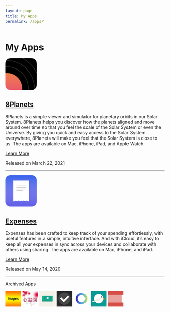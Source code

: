 ```yaml
---
layout: page
title: My Apps
permalink: /apps/
---
```


<h1>My Apps</h1>

<div>
    <img src="../assets/8planets.png" width="100" height="100">
    <h2><a href="{{ site.links.eightplanets }}" target="_blank">8Planets</a></h2>
    <p>8Planets is a simple viewer and simulator for planetary orbits in our Solar System. 8Planets helps you discover how the planets aligned and move around over time so that you feel the scale of the Solar System or even the Universe. By giving you quick and easy access to the Solar System everywhere, 8Planets will make you feel that the Solar System is close to us. The apps are available on Mac, iPhone, iPad, and Apple Watch.</p>
    <a href="{{ site.links.eightplanets }}" target="_blank">Learn More</a>
    <p>Released on March 22, 2021</p>
</div>

<hr>

<div>
    <img src="../assets/expenses.png" width="100" height="100">
    <h2><a href="{{ site.links.expenses }}" target="_blank">Expenses</a></h2>
    <p>Expenses has been crafted to keep track of your spending effortlessly, with useful features in a simple, intuitive interface. And with iCloud, it’s easy to keep all your expenses in sync across your devices and collaborate with others using sharing. The apps are available on Mac, iPhone, and iPad.</p>
    <a href="{{ site.links.expenses }}" target="_blank">Learn More</a>
    <p>Released on May 14, 2020</p>
</div>

<hr>

<p>Archived Apps</p>

<div class="archived-apps">
    <img src="../assets/inagex.jpg" width="50" height="50">
    <img src="../assets/shinreizu.jpg" width="50" height="50">
    <img src="../assets/fastzaim.jpg" width="50" height="50">
    <img src="../assets/taskey.jpg" width="50" height="50">
    <img src="../assets/motivation.jpg" width="50" height="50">
    <img src="../assets/esafeed.jpg" width="50" height="50">
    <img src="../assets/kigen.jpg" width="50" height="50">
</div>
